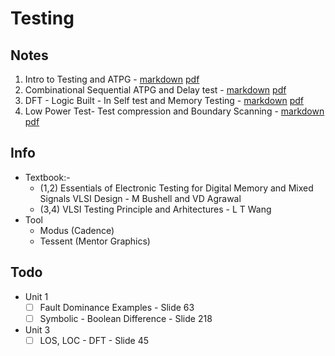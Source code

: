 # Testing
## Notes
1. Intro to Testing and ATPG - [markdown](./u1.md) [pdf](./u1.pdf)
2. Combinational Sequential ATPG and Delay test - [markdown](./u2.md) [pdf](./u2.pdf)
3. DFT - Logic Built - In Self test and Memory Testing - [markdown](./u3.md) [pdf](./u3.pdf)
4. Low Power Test- Test compression and Boundary Scanning - [markdown](./u4.md) [pdf](./u4.pdf)

## Info
- Textbook:- 
  - (1,2) Essentials of Electronic Testing for Digital Memory and Mixed Signals VLSI Design - M Bushell and VD Agrawal
  - (3,4) VLSI Testing Principle and Arhitectures - L T Wang
- Tool
  - Modus (Cadence)
  - Tessent (Mentor Graphics)

## Todo
- Unit 1
  - [ ] Fault Dominance Examples - Slide 63
  - [ ] Symbolic - Boolean Difference - Slide 218
- Unit 3
  - [ ] LOS, LOC - DFT - Slide 45
